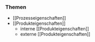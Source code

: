 ### Themen
- [[Prozesseigenschaften]]
- [[Produkteigenschaften]] 
	- interne [[Produkteigenschaften]]
	- externe [[Produkteigenschaften]]